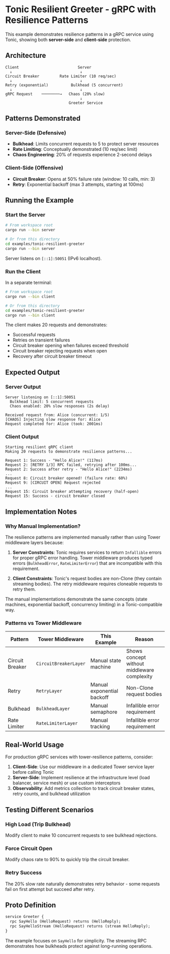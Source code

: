 # Tonic Resilient Greeter - gRPC with Resilience Patterns

This example demonstrates resilience patterns in a gRPC service using Tonic, showing both **server-side** and **client-side** protection.

## Architecture

```
Client                          Server
  ↓                              ↓
Circuit Breaker         Rate Limiter (10 req/sec)
  ↓                              ↓
Retry (exponential)          Bulkhead (5 concurrent)
  ↓                              ↓
gRPC Request    ────────→   Chaos (20% slow)
                                 ↓
                            Greeter Service
```

## Patterns Demonstrated

### Server-Side (Defensive)
- **Bulkhead**: Limits concurrent requests to 5 to protect server resources
- **Rate Limiting**: Conceptually demonstrated (10 req/sec limit)
- **Chaos Engineering**: 20% of requests experience 2-second delays

### Client-Side (Offensive)
- **Circuit Breaker**: Opens at 50% failure rate (window: 10 calls, min: 3)
- **Retry**: Exponential backoff (max 3 attempts, starting at 100ms)

## Running the Example

### Start the Server

```bash
# From workspace root
cargo run --bin server

# Or from this directory
cd examples/tonic-resilient-greeter
cargo run --bin server
```

Server listens on `[::1]:50051` (IPv6 localhost).

### Run the Client

In a separate terminal:

```bash
# From workspace root
cargo run --bin client

# Or from this directory
cd examples/tonic-resilient-greeter
cargo run --bin client
```

The client makes 20 requests and demonstrates:
- Successful requests
- Retries on transient failures
- Circuit breaker opening when failures exceed threshold
- Circuit breaker rejecting requests when open
- Recovery after circuit breaker timeout

## Expected Output

### Server Output
```
Server listening on [::1]:50051
  Bulkhead limit: 5 concurrent requests
  Chaos enabled: 20% slow responses (2s delay)

Received request from: Alice (concurrent: 1/5)
[CHAOS] Injecting slow response for: Alice
Request completed for: Alice (took: 2001ms)
```

### Client Output
```
Starting resilient gRPC client
Making 20 requests to demonstrate resilience patterns...

Request 1: Success - "Hello Alice!" (117ms)
Request 2: [RETRY 1/3] RPC failed, retrying after 100ms...
Request 2: Success after retry - "Hello Alice!" (2234ms)
...
Request 8: Circuit breaker opened! (failure rate: 60%)
Request 9: [CIRCUIT OPEN] Request rejected
...
Request 15: Circuit breaker attempting recovery (half-open)
Request 15: Success - circuit breaker closed
```

## Implementation Notes

### Why Manual Implementation?

The resilience patterns are implemented manually rather than using Tower middleware layers because:

1. **Server Constraints**: Tonic requires services to return `Infallible` errors for proper gRPC error handling. Tower middleware produces typed errors (`BulkheadError`, `RateLimiterError`) that are incompatible with this requirement.

2. **Client Constraints**: Tonic's request bodies are non-Clone (they contain streaming bodies). The retry middleware requires cloneable requests to retry them.

The manual implementations demonstrate the same concepts (state machines, exponential backoff, concurrency limiting) in a Tonic-compatible way.

### Patterns vs Tower Middleware

| Pattern | Tower Middleware | This Example | Reason |
|---------|-----------------|--------------|--------|
| Circuit Breaker | `CircuitBreakerLayer` | Manual state machine | Shows concept without middleware complexity |
| Retry | `RetryLayer` | Manual exponential backoff | Non-Clone request bodies |
| Bulkhead | `BulkheadLayer` | Manual semaphore | Infallible error requirement |
| Rate Limiter | `RateLimiterLayer` | Manual tracking | Infallible error requirement |

## Real-World Usage

For production gRPC services with tower-resilience patterns, consider:

1. **Client-Side**: Use our middleware in a dedicated Tower service layer before calling Tonic
2. **Server-Side**: Implement resilience at the infrastructure level (load balancer, service mesh) or use custom interceptors
3. **Observability**: Add metrics collection to track circuit breaker states, retry counts, and bulkhead utilization

## Testing Different Scenarios

### High Load (Trip Bulkhead)
Modify client to make 10 concurrent requests to see bulkhead rejections.

### Force Circuit Open
Modify chaos rate to 90% to quickly trip the circuit breaker.

### Retry Success
The 20% slow rate naturally demonstrates retry behavior - some requests fail on first attempt but succeed after retry.

## Proto Definition

```protobuf
service Greeter {
  rpc SayHello (HelloRequest) returns (HelloReply);
  rpc SayHelloStream (HelloRequest) returns (stream HelloReply);
}
```

The example focuses on `SayHello` for simplicity. The streaming RPC demonstrates how bulkheads protect against long-running operations.
